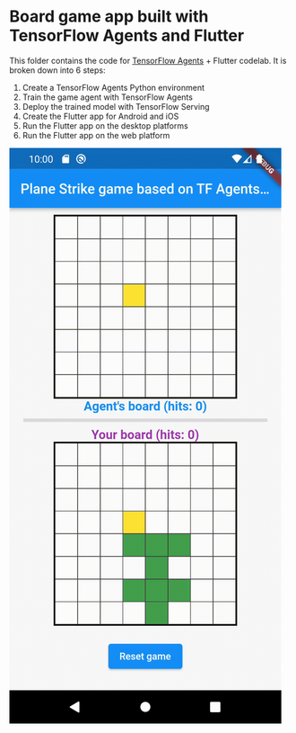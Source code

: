 # Board game app built with TensorFlow Agents and Flutter

This folder contains the code for [TensorFlow Agents](https://www.tensorflow.org/agents) + Flutter codelab. It is broken down into 6 steps:

1. Create a TensorFlow Agents Python environment
2. Train the game agent with TensorFlow Agents
3. Deploy the trained model with TensorFlow Serving
4. Create the Flutter app for Android and iOS
5. Run the Flutter app on the desktop platforms
6. Run the Flutter app on the web platform

![SCREENRECORD](screenrecord.gif)